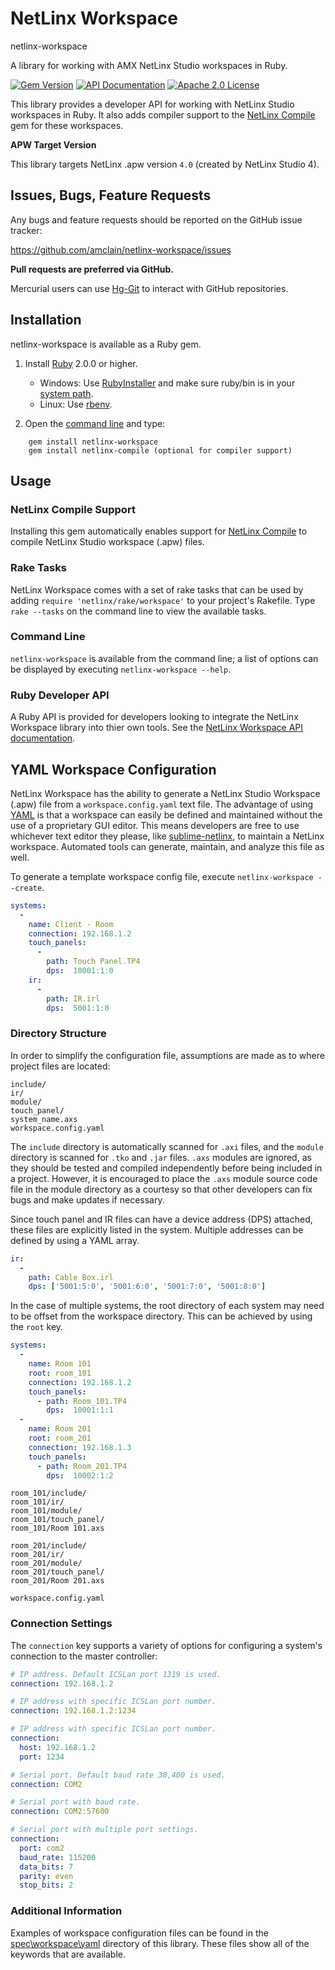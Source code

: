 # NetLinx Workspace

netlinx-workspace

A library for working with AMX NetLinx Studio workspaces in Ruby.

[![Gem Version](https://badge.fury.io/rb/netlinx-workspace.png)](http://badge.fury.io/rb/netlinx-workspace)
[![API Documentation](https://img.shields.io/badge/docs-api-blue.svg)](http://www.rubydoc.info/gems/netlinx-workspace)
[![Apache 2.0 License](https://img.shields.io/badge/license-Apache%202.0-yellowgreen.svg)](http://www.apache.org/licenses/LICENSE-2.0)

This library provides a developer API for working with NetLinx Studio workspaces
in Ruby. It also adds compiler support to the [NetLinx Compile](https://sourceforge.net/p/netlinx-compile/wiki/Home/)
gem for these workspaces.

**APW Target Version**

This library targets NetLinx .apw version `4.0` (created by NetLinx Studio 4).


## Issues, Bugs, Feature Requests

Any bugs and feature requests should be reported on the GitHub issue tracker:

https://github.com/amclain/netlinx-workspace/issues


**Pull requests are preferred via GitHub.**

Mercurial users can use [Hg-Git](http://hg-git.github.io/) to interact with
GitHub repositories.


## Installation

netlinx-workspace is available as a Ruby gem.

1. Install [Ruby](https://www.ruby-lang.org) 2.0.0 or higher.
    * Windows: Use [RubyInstaller](http://rubyinstaller.org/downloads/)
        and make sure ruby/bin is in your [system path](http://www.computerhope.com/issues/ch000549.htm).
    * Linux: Use [rbenv](https://github.com/sstephenson/rbenv#basic-github-checkout).
    
2. Open the [command line](http://www.addictivetips.com/windows-tips/windows-7-elevated-command-prompt-in-context-menu/)
    and type:
    
```
    gem install netlinx-workspace
    gem install netlinx-compile (optional for compiler support)
```


## Usage

### NetLinx Compile Support

Installing this gem automatically enables support for [NetLinx Compile](https://github.com/amclain/netlinx-compile)
to compile NetLinx Studio workspace (.apw) files.


### Rake Tasks

NetLinx Workspace comes with a set of rake tasks that can be used by adding
`require 'netlinx/rake/workspace'` to your project's Rakefile. Type
`rake --tasks` on the command line to view the available tasks.


### Command Line

`netlinx-workspace` is available from the command line; a list of options can
be displayed by executing `netlinx-workspace --help`.


### Ruby Developer API

A Ruby API is provided for developers looking to integrate the NetLinx Workspace
library into thier own tools. See the 
[NetLinx Workspace API documentation](http://rubydoc.info/gems/netlinx-workspace).


## YAML Workspace Configuration

NetLinx Workspace has the ability to generate a NetLinx Studio Workspace (.apw)
file from a `workspace.config.yaml` text file. The advantage of using [YAML](http://yaml.org/spec/1.1/#id857168)
is that a workspace can easily be defined and maintained without the use of a
proprietary GUI editor. This means developers are free to use whichever text
editor they please, like [sublime-netlinx](https://github.com/amclain/sublime-netlinx),
to maintain a NetLinx workspace. Automated tools can generate, maintain, and
analyze this file as well.

To generate a template workspace config file, execute `netlinx-workspace --create`.

```yaml
systems:
  -
    name: Client - Room
    connection: 192.168.1.2
    touch_panels:
      -
        path: Touch Panel.TP4
        dps:  10001:1:0
    ir:
      -
        path: IR.irl
        dps:  5001:1:0
```


### Directory Structure

In order to simplify the configuration file, assumptions are made as to where
project files are located:

```text
include/
ir/
module/
touch_panel/
system_name.axs
workspace.config.yaml
```

The `include` directory is automatically scanned for `.axi` files, and the
`module` directory is scanned for `.tko` and `.jar` files. `.axs` modules are
ignored, as they should be tested and compiled independently before being
included in a project. However, it is encouraged to place the `.axs` module
source code file in the module directory as a courtesy so that other developers
can fix bugs and make updates if necessary.

Since touch panel and IR files can have a device address (DPS) attached, these
files are explicitly listed in the system. Multiple addresses can be defined
by using a YAML array.

```yaml
ir:
  -
    path: Cable Box.irl
    dps: ['5001:5:0', '5001:6:0', '5001:7:0', '5001:8:0']
```

In the case of multiple systems, the root directory of each system may need to
be offset from the workspace directory. This can be achieved by using the `root`
key.

```yaml
systems:
  -
    name: Room 101
    root: room_101
    connection: 192.168.1.2
    touch_panels:
      - path: Room_101.TP4
        dps:  10001:1:1
  -
    name: Room 201
    root: room_201
    connection: 192.168.1.3
    touch_panels:
      - path: Room_201.TP4
        dps:  10002:1:2
```

```text
room_101/include/
room_101/ir/
room_101/module/
room_101/touch_panel/
room_101/Room 101.axs

room_201/include/
room_201/ir/
room_201/module/
room_201/touch_panel/
room_201/Room 201.axs

workspace.config.yaml
```


### Connection Settings

The `connection` key supports a variety of options for configuring a system's
connection to the master controller:

```yaml
# IP address. Default ICSLan port 1319 is used.
connection: 192.168.1.2

# IP address with specific ICSLan port number.
connection: 192.168.1.2:1234

# IP address with specific ICSLan port number.
connection:
  host: 192.168.1.2
  port: 1234

# Serial port. Default baud rate 38,400 is used.
connection: COM2

# Serial port with baud rate.
connection: COM2:57600

# Serial port with multiple port settings.
connection:
  port: com2
  baud_rate: 115200
  data_bits: 7
  parity: even
  stop_bits: 2
```


### Additional Information

Examples of workspace configuration files can be found in the
[spec\workspace\yaml](https://github.com/amclain/netlinx-workspace/tree/master/spec/workspace/yaml)
directory of this library. These files show all of the keywords that are
available.
